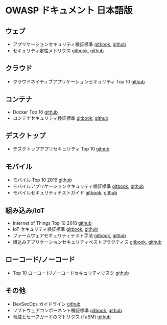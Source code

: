 # OWASP ドキュメント 日本語版

## ウェブ

* アプリケーションセキュリティ検証標準 [gitbook](https://coky-t.gitbook.io/owasp-asvs-ja/), [github](https://github.com/coky-t/owasp-asvs-ja/)
* セキュリティ定性メトリクス [gitbook](https://coky-t.gitbook.io/owasp-sqm-ja/), [github](https://github.com/coky-t/owasp-sqm-ja/)

## クラウド

* クラウドネイティブアプリケーションセキュリティ Top 10 [github](https://github.com/coky-t/owasp-cloud-native-application-security-top-10-ja)

## コンテナ

* Docker Top 10 [github](https://github.com/coky-t/owasp-docker-security-ja/)
* コンテナセキュリティ検証標準 [gitbook](https://coky-t.gitbook.io/owasp-csvs-ja/), [github](https://github.com/coky-t/owasp-csvs-ja/)

## デスクトップ

* デスクトップアプリセキュリティ Top 10 [github](https://github.com/coky-t/owasp-desktop-app-security-top-10-ja)

## モバイル

* モバイル Top 10 2016 [github](https://github.com/coky-t/owasp-mobile-top10-2016-ja)
* モバイルアプリケーションセキュリティ検証標準 [gitbook](https://coky-t.gitbook.io/owasp-masvs-ja/), [github](https://github.com/coky-t/owasp-masvs-ja/)
* モバイルセキュリティテストガイド [gitbook](https://coky-t.gitbook.io/owasp-mstg-ja/), [github](https://github.com/coky-t/owasp-mstg-ja/)

## 組み込み/IoT

* Internet of Things Top 10 2018 [github](https://github.com/coky-t/owasp-iot-top10-2018-ja/)
* IoT セキュリティ検証標準 [gitbook](https://coky-t.gitbook.io/owasp-isvs-ja/), [github](https://github.com/coky-t/owasp-isvs-ja/)
* ファームウェアセキュリティテスト手法 [gitbook](https://coky-t.gitbook.io/owasp-fstm-ja/), [github](https://github.com/coky-t/owasp-fstm-ja/)
* 組込みアプリケーションセキュリティベストプラクティス [gitbook](https://coky-t.gitbook.io/embeddedappsec-ja/), [github](https://github.com/coky-t/embeddedappsec-ja/)

## ローコード/ノーコード

* Top 10 ローコード/ノーコードセキュリティリスク [github](https://github.com/coky-t/owasp-top-10-low-code-no-code-security-risks-ja/)

## その他

* DevSecOps ガイドライン [github](https://github.com/coky-t/owasp-devsecops-guideline-ja)
* ソフトウェアコンポーネント検証標準 [gitbook](https://coky-t.gitbook.io/owasp-scvs-ja/), [github](https://github.com/coky-t/owasp-scvs-ja/)
* 脅威とセーフガードのマトリクス (TaSM) [github](https://github.com/coky-t/owasp-threat-and-safeguard-matrix-ja)
